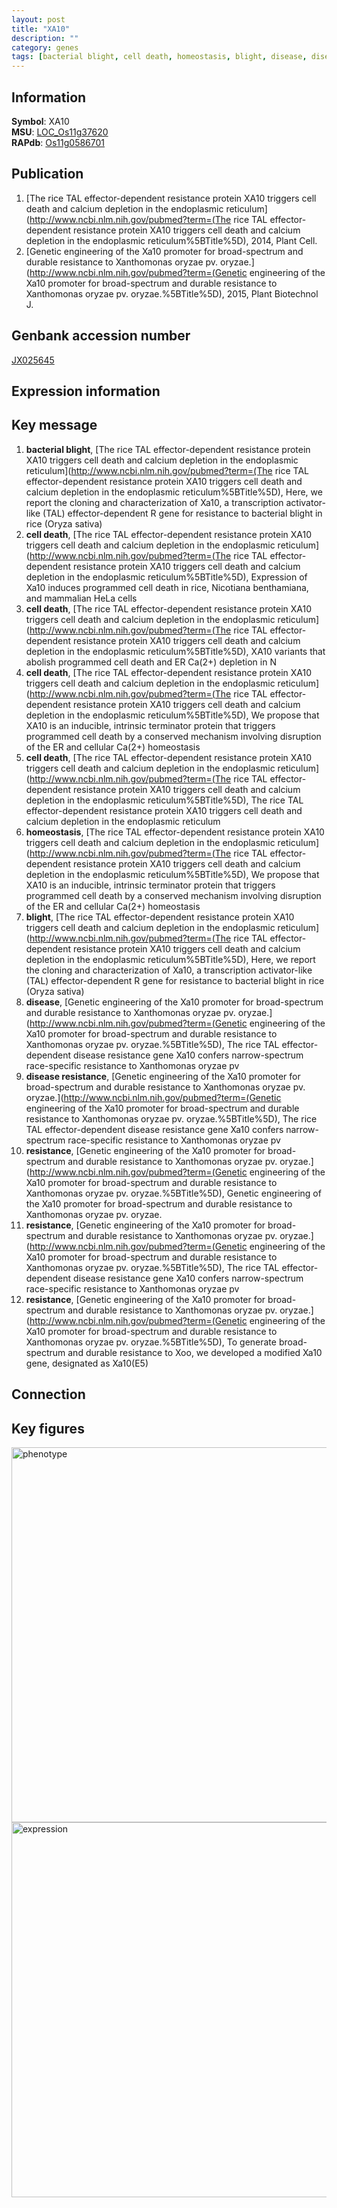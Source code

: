 ```yaml
---
layout: post
title: "XA10"
description: ""
category: genes
tags: [bacterial blight, cell death, homeostasis, blight, disease, disease resistance, resistance, Gene]
---
```


## Information
__Symbol__: XA10  
__MSU__: [LOC_Os11g37620](http://rice.plantbiology.msu.edu/cgi-bin/ORF_infopage.cgi?orf=LOC_Os11g37620)  
__RAPdb__: [Os11g0586701](http://rapdb.dna.affrc.go.jp/viewer/gbrowse_details/irgsp1?name=Os11g0586701)  

## Publication
1. [The rice TAL effector-dependent resistance protein XA10 triggers cell death and calcium depletion in the endoplasmic reticulum](http://www.ncbi.nlm.nih.gov/pubmed?term=(The rice TAL effector-dependent resistance protein XA10 triggers cell death and calcium depletion in the endoplasmic reticulum%5BTitle%5D), 2014, Plant Cell.
2. [Genetic engineering of the Xa10 promoter for broad-spectrum and durable resistance to Xanthomonas oryzae pv. oryzae.](http://www.ncbi.nlm.nih.gov/pubmed?term=(Genetic engineering of the Xa10 promoter for broad-spectrum and durable resistance to Xanthomonas oryzae pv. oryzae.%5BTitle%5D), 2015, Plant Biotechnol J.

## Genbank accession number
[JX025645](http://www.ncbi.nlm.nih.gov/nuccore/JX025645)

## Expression information

## Key message
1. __bacterial blight__, [The rice TAL effector-dependent resistance protein XA10 triggers cell death and calcium depletion in the endoplasmic reticulum](http://www.ncbi.nlm.nih.gov/pubmed?term=(The rice TAL effector-dependent resistance protein XA10 triggers cell death and calcium depletion in the endoplasmic reticulum%5BTitle%5D),  Here, we report the cloning and characterization of Xa10, a transcription activator-like (TAL) effector-dependent R gene for resistance to bacterial blight in rice (Oryza sativa)
2. __cell death__, [The rice TAL effector-dependent resistance protein XA10 triggers cell death and calcium depletion in the endoplasmic reticulum](http://www.ncbi.nlm.nih.gov/pubmed?term=(The rice TAL effector-dependent resistance protein XA10 triggers cell death and calcium depletion in the endoplasmic reticulum%5BTitle%5D),  Expression of Xa10 induces programmed cell death in rice, Nicotiana benthamiana, and mammalian HeLa cells
3. __cell death__, [The rice TAL effector-dependent resistance protein XA10 triggers cell death and calcium depletion in the endoplasmic reticulum](http://www.ncbi.nlm.nih.gov/pubmed?term=(The rice TAL effector-dependent resistance protein XA10 triggers cell death and calcium depletion in the endoplasmic reticulum%5BTitle%5D),  XA10 variants that abolish programmed cell death and ER Ca(2+) depletion in N
4. __cell death__, [The rice TAL effector-dependent resistance protein XA10 triggers cell death and calcium depletion in the endoplasmic reticulum](http://www.ncbi.nlm.nih.gov/pubmed?term=(The rice TAL effector-dependent resistance protein XA10 triggers cell death and calcium depletion in the endoplasmic reticulum%5BTitle%5D),  We propose that XA10 is an inducible, intrinsic terminator protein that triggers programmed cell death by a conserved mechanism involving disruption of the ER and cellular Ca(2+) homeostasis
5. __cell death__, [The rice TAL effector-dependent resistance protein XA10 triggers cell death and calcium depletion in the endoplasmic reticulum](http://www.ncbi.nlm.nih.gov/pubmed?term=(The rice TAL effector-dependent resistance protein XA10 triggers cell death and calcium depletion in the endoplasmic reticulum%5BTitle%5D), The rice TAL effector-dependent resistance protein XA10 triggers cell death and calcium depletion in the endoplasmic reticulum
6. __homeostasis__, [The rice TAL effector-dependent resistance protein XA10 triggers cell death and calcium depletion in the endoplasmic reticulum](http://www.ncbi.nlm.nih.gov/pubmed?term=(The rice TAL effector-dependent resistance protein XA10 triggers cell death and calcium depletion in the endoplasmic reticulum%5BTitle%5D),  We propose that XA10 is an inducible, intrinsic terminator protein that triggers programmed cell death by a conserved mechanism involving disruption of the ER and cellular Ca(2+) homeostasis
7. __blight__, [The rice TAL effector-dependent resistance protein XA10 triggers cell death and calcium depletion in the endoplasmic reticulum](http://www.ncbi.nlm.nih.gov/pubmed?term=(The rice TAL effector-dependent resistance protein XA10 triggers cell death and calcium depletion in the endoplasmic reticulum%5BTitle%5D),  Here, we report the cloning and characterization of Xa10, a transcription activator-like (TAL) effector-dependent R gene for resistance to bacterial blight in rice (Oryza sativa)
8. __disease__, [Genetic engineering of the Xa10 promoter for broad-spectrum and durable resistance to Xanthomonas oryzae pv. oryzae.](http://www.ncbi.nlm.nih.gov/pubmed?term=(Genetic engineering of the Xa10 promoter for broad-spectrum and durable resistance to Xanthomonas oryzae pv. oryzae.%5BTitle%5D),  The rice TAL effector-dependent disease resistance gene Xa10 confers narrow-spectrum race-specific resistance to Xanthomonas oryzae pv
9. __disease resistance__, [Genetic engineering of the Xa10 promoter for broad-spectrum and durable resistance to Xanthomonas oryzae pv. oryzae.](http://www.ncbi.nlm.nih.gov/pubmed?term=(Genetic engineering of the Xa10 promoter for broad-spectrum and durable resistance to Xanthomonas oryzae pv. oryzae.%5BTitle%5D),  The rice TAL effector-dependent disease resistance gene Xa10 confers narrow-spectrum race-specific resistance to Xanthomonas oryzae pv
10. __resistance__, [Genetic engineering of the Xa10 promoter for broad-spectrum and durable resistance to Xanthomonas oryzae pv. oryzae.](http://www.ncbi.nlm.nih.gov/pubmed?term=(Genetic engineering of the Xa10 promoter for broad-spectrum and durable resistance to Xanthomonas oryzae pv. oryzae.%5BTitle%5D), Genetic engineering of the Xa10 promoter for broad-spectrum and durable resistance to Xanthomonas oryzae pv. oryzae.
11. __resistance__, [Genetic engineering of the Xa10 promoter for broad-spectrum and durable resistance to Xanthomonas oryzae pv. oryzae.](http://www.ncbi.nlm.nih.gov/pubmed?term=(Genetic engineering of the Xa10 promoter for broad-spectrum and durable resistance to Xanthomonas oryzae pv. oryzae.%5BTitle%5D),  The rice TAL effector-dependent disease resistance gene Xa10 confers narrow-spectrum race-specific resistance to Xanthomonas oryzae pv
12. __resistance__, [Genetic engineering of the Xa10 promoter for broad-spectrum and durable resistance to Xanthomonas oryzae pv. oryzae.](http://www.ncbi.nlm.nih.gov/pubmed?term=(Genetic engineering of the Xa10 promoter for broad-spectrum and durable resistance to Xanthomonas oryzae pv. oryzae.%5BTitle%5D),  To generate broad-spectrum and durable resistance to Xoo, we developed a modified Xa10 gene, designated as Xa10(E5) 

## Connection

## Key figures
<img src="http://ricencode.github.io/images/XA10.pheno.png" alt="phenotype"  style="width: 600px;"/>

<img src="http://ricencode.github.io/images/XA10.exp.png" alt="expression"  style="width: 600px;"/>


